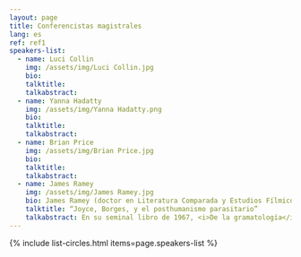 ```yaml
---
layout: page
title: Conferencistas magistrales
lang: es
ref: ref1
speakers-list:
  - name: Luci Collin
    img: /assets/img/Luci Collin.jpg
    bio:
    talktitle:
    talkabstract:
  - name: Yanna Hadatty
    img: /assets/img/Yanna Hadatty.png
    bio:
    talktitle:
    talkabstract:
  - name: Brian Price
    img: /assets/img/Brian Price.jpg
    bio:
    talktitle:
    talkabstract:
  - name: James Ramey
    img: /assets/img/James Ramey.jpg
    bio: James Ramey (doctor en Literatura Comparada y Estudios Fílmicos por la Universidad de California, Berkeley), es Profesor Investigador Titular de Humanidades en la UAM-Cuajimalpa en la Ciudad de México. Es miembro del Sistema Nacional de Investigadores y es organizador de la línea de posgrado “Literatura y Cine” de la UAM-Cuajimalpa, así como Coordinador de Escritura a lo Largo del Currículo. Ha publicado más de 20 capítulos de libro y artículos arbitrados en revistas incluyendo <i>Comparative Literature</i>, <i>James Joyce Quarterly</i>, <i>Comparative Literature Studies</i>, <i>The Latin Americanist</i>, <i>Nabokov Online Journal</i>, <i>College Literature</i>, <i>Bulletin of Spanish Studies</i>, <i>Studies in Spanish and Latin American Cinemas, Nuevas Poligrafías </i>y<i> Textual Practice.</i> Sus últimos dos libros son los volúmenes colectivos <i>Mexican Transnational Cinema and Literature</i> (2017) y <i>México imaginado&#58; Nuevos enfoques sobre el cine (trans)nacional</i> (2011). En 2004 recibió el premio A. Owen Aldridge por un ensayo sobre la novela <i>Pálido fuego</i> de Vladimir Nabokov de la American Comparative Literature Association. En 2014 fundó el Centro de Escritura y Argumentación de la UAM-Cuajimalpa, que fue el primer centro de escritura creado en una universidad pública en México. En 2016 inició una serie de libros Peter Lang&#58; "Transamerican Film and Literature". Actualmente escribe un libro sobre la textualidad parasitaria en la obra de James Joyce, Jorge Luis Borges, Vladimir Nabokov y Luis Buñuel. Fue miembro del comité organizador de "Joyce Without Borders&#58; Congreso Norteamericano de James Joyce 2019”, que se llevó a cabo en junio de 2019, bajo los auspicios de la UNAM y la UAM-Cuajimalpa.
    talktitle: “Joyce, Borges, y el posthumanismo parasitario”
    talkabstract: En su seminal libro de 1967, <i>De la gramatología</i>, Jacques Derrida define su notable figura del “suplemento” como una forma parasitaria de pensamiento&#58; “el suplemento no es nada, no tiene energía propia, no tiene movimiento espontáneo. Es un organismo parasitario, una imaginación o representación que determina y orienta la fuerza del deseo.” Observa que Jean-Jacques Rousseau consideraba la escritura como un “simple ‘suplemento de la palabra hablada’”, para luego plantear su afirmación radical&#58; “O la escritura nunca fue un simple ‘suplemento’ o es urgentemente necesario construir una nueva lógica del ‘suplemento’. Es esta lógica que nos guiará de ahora en adelante para leer a Rousseau”. En su posterior ensayo célebre “Firma, evento, contexto”, esta figura retórica regresa transformada en la “lógica del parásito” occidental. Derrida sostiene que occidente ha producido una lógica falsa que sitúa la escritura como suplementaria o secundaria al habla y procede a atacar ese logocentrismo como el corazón de lo que identifica como la errónea “metafísica de la presencia” del occidente. Esta crítica de la lógica parasitaria de la metafísica de occidente en el pensamiento de Derrida resulta ser clave para articulaciones posteriores del posthumanismo, entre ellas las de Michel Serres, Niklas Luhmann y Cary Wolfe. De hecho, no sería descabellado describir esta rama del movimiento como el “posthumanismo parasitario”. <br><br> En esta conferencia, lo que sostengo es que James Joyce y Jorge Luis Borges comparten una preocupación notable con la metafísica del parasitismo en el arte y el pensamiento, y que esta preocupación representa una suerte de precursor al posthumanismo parasitario. Como he planteado en otros contextos, Joyce explora la figura del parásito de varias maneras&#58; en las formas humanas de los gorrones y los ladrones; en las formas no-humanas de los piojos y la sífilis; y en las formas abstractas de la intertextualidad y la metempsicosis. Aunque muchos estudios comparatistas de Joyce y Borges se han publicado, esta presentación analizará por primera vez las implicaciones posthumanistas de la concepción cuasi-biológica de Borges sobre la historia literaria como un “laberinto viviente” y sobre la inmortalidad literaria como una entidad parasitaria que agarra las almas como si fuera una “raíz”. Además, se considerará la utilidad de estas nociones para entender la metafísica borgesiana del parasitismo en relación con la equivalente joyceana.
---
```


{% include list-circles.html items=page.speakers-list %}
